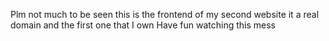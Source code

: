 Plm not much to be seen
this is the frontend of my second website it a real domain
and the first one that I own
Have fun watching this mess
